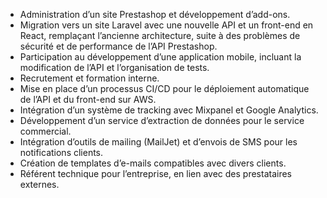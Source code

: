* Administration d’un site Prestashop et développement d’add-ons.
* Migration vers un site Laravel avec une nouvelle API et un front-end en React, remplaçant l’ancienne architecture, suite à des problèmes de sécurité et de performance de l’API Prestashop.
* Participation au développement d’une application mobile, incluant la modification de l’API et l’organisation de tests.
* Recrutement et formation interne.
* Mise en place d’un processus CI/CD pour le déploiement automatique de l’API et du front-end sur AWS.
* Intégration d’un système de tracking avec Mixpanel et Google Analytics.
* Développement d’un service d’extraction de données pour le service commercial.
*	Intégration d’outils de mailing (MailJet) et d’envois de SMS pour les notifications clients.
*	Création de templates d’e-mails compatibles avec divers clients.
* Référent technique pour l’entreprise, en lien avec des prestataires externes.